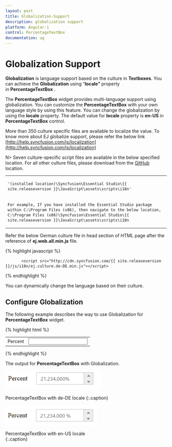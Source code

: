 ```yaml
---
layout: post
title: Globalization-Support
description: globalization support
platform: Angular-1
control: PercentageTextBox 
documentation: ug
---
```


# Globalization Support

**Globalization** is language support based on the culture in **Textboxes**. You can achieve the **Globalization** using “**locale”** property in **PercentageTextBox** . 

The **PercentageTextBox** widget provides multi-language support using globalization. You can customize the **PercentageTextBox** with your own language style by using this feature. You can change the globalization by using the **locale** property. The default value for **locale** property is **en-US** in **PercentageTextBox** control.


More than 350 culture specific files are available to localize the value. To know more about EJ globalize support, please refer the below link      
 [http://help.syncfusion.com/js/localization](http://help.syncfusion.com/js/localization) 
 
 N> Seven culture-specific script files are available in the below specified location. For all other culture files, please download from the [GitHub](https://github.com/syncfusion/ej-global/tree/master/i18n) location.

<table>
<tr>
<td>

    '(installed location)\Syncfusion\Essential Studio\{{ site.releaseversion }}\JavaScript\assets\scripts\i18n'
 </td>
 </tr>
 <tr>
 <td>

    For example, If you have installed the Essential Studio package within C:\Program Files (x86), then navigate to the below location, 
    C:\Program Files (x86)\Syncfusion\Essential Studio\{{ site.releaseversion }}\JavaScript\assets\scripts\i18n

</td></tr>
</table>

Refer the below German culture file in head section of HTML page after the reference of **ej.web.all.min.js** file.

 {% highlight javascript %}
   
           <script src="http://cdn.syncfusion.com/{{ site.releaseversion }}/js/i18n/ej.culture.de-DE.min.js"></script>
                
 {% endhighlight %}


You can dynamically change the language based on their culture.

## Configure Globalization

The following example describes the way to use Globalization for **PercentageTextBox** widget.

{% highlight html %}


<table cellpadding="10">
    <tbody>
        <tr>
            <td>
                <label for="percent">Percent</label>
            </td>
            <td>
                 <input id="percent" type="text" ej-percentagetextbox e-value="21234" e-decimalplaces="3" e-locale="de-DE"/>
            </td>
        </tr>
    </tbody>
</table>

{% endhighlight %}

The output for **PercentageTextBox** with Globalization.



![](Globalization-Support_images/Globalization-Support_img1.png)

PercentageTextBox with de-DE locale
{:.caption}



![](Globalization-Support_images/Globalization-Support_img2.png)

PercentageTextBox with en-US locale				
{:.caption}


